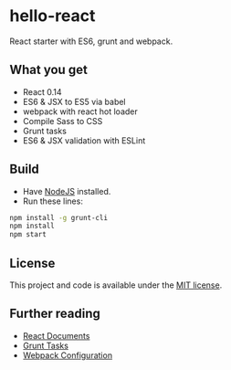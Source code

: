 # hello-react

React starter with ES6, grunt and webpack.

## What you get

- React 0.14
- ES6 & JSX to ES5 via babel
- webpack with react hot loader
- Compile Sass to CSS
- Grunt tasks
- ES6 & JSX validation with ESLint

## Build

- Have [NodeJS](http://nodejs.org/) installed.
- Run these lines:

```bash
npm install -g grunt-cli
npm install
npm start
```

## License

This project and code is available under the [MIT license](LICENSE).

## Further reading

- [React Documents](http://facebook.github.io/react/docs/)
- [Grunt Tasks](http://www.gruntjs.net/configuring-tasks)
- [Webpack Configuration](http://webpack.github.io/docs/configuration.html)
